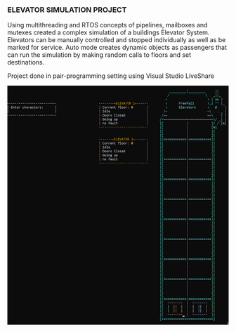 ### ELEVATOR SIMULATION PROJECT
Using multithreading and RTOS concepts of pipelines, mailboxes and mutexes created a complex simulation of a buildings Elevator System.
Elevators can be manually controlled and stopped individually as well as be marked for service. Auto mode creates dynamic objects as passengers that can run the simulation by making random calls to floors and set destinations.

Project done in pair-programming setting using Visual Studio LiveShare

![](showcase.gif)
